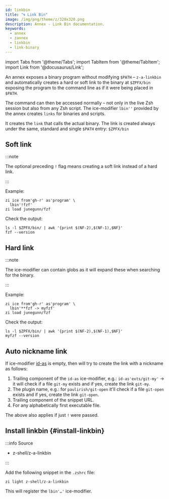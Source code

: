 ```yaml
---
id: linkbin
title: "🌀 Link Bin"
image: /img/png/theme/z/320x320.png
description: Annex - Link Bin documentation.
keywords:
  - annex
  - zannex
  - linkbin
  - link-binary
---
```


<!-- @format -->

import Tabs from '@theme/Tabs';
import TabItem from '@theme/TabItem';
import Link from '@docusaurus/Link';

An annex exposes a binary program without modifying `$PATH` – `z-a-linkbin` and automatically creates a hard or soft link to the binary at `$ZPFX/bin` exposing the program to the command line as if it were being placed in `$PATH`.

The command can then be accessed normally – not only in the live Zsh session but also from any Zsh script. The ice-modifier `lbin''` provided by the annex creates `links` for binaries and scripts.

It creates the `link` that calls the actual binary. The link is created always under the same, standard and single `$PATH` entry: `$ZPFX/bin`

## Soft link

:::note

The optional preceding `!` flag means creating a soft link instead of a hard link.

:::

Example:

```shell {2} showLineNumbers
zi ice from'gh-r' as'program' \
  lbin'!fzf'
zi load junegunn/fzf
```

Check the output:

```shell showLineNumbers
ls -l $ZPFX/bin/ | awk '{print $(NF-2),$(NF-1),$NF}'
fzf --version
```

## Hard link

:::note

The ice-modifier can contain globs as it will expand these when searching for the binary.

:::

Example:

```shell {2} showLineNumbers
zi ice from'gh-r' as'program' \
  lbin'**fzf -> myfzf'
zi load junegunn/fzf
```

Check the output:

```shell
ls -l $ZPFX/bin/ | awk '{print $(NF-2),$(NF-1),$NF}'
myfzf --version
```

## Auto nickname link

If ice-modifier [id-as](/docs/guides/syntax/standard#id-as) is empty, then will try to create the link with a nickname as follows:

1. Trailing component of the `id-as` ice-modifier, e.g.: `id-as'exts/git-my'` → it will check if a file `git-my` exists and if yes, create the link `git-my`.
2. The plugin name, e.g.: for `paulirish/git-open` it'll check if a file `git-open` exists and if yes, create the link `git-open`.
3. Trailing component of the snippet URL.
4. For any alphabetically first executable file.

The above also applies if just `!` were passed.

## Install linkbin {#install-linkbin}

:::info Source

- <Link className="github-link" href="https://github.com/z-shell/z-a-linkbin">z-shell/z-a-linkbin</Link>

:::

<Tabs>
  <TabItem value="default" label="Default" default>

Add the following snippet in the `.zshrc` file:

```shell
zi light z-shell/z-a-linkbin
```

</TabItem>
</Tabs>

This will register the `lbin'…'` ice-modifier.
